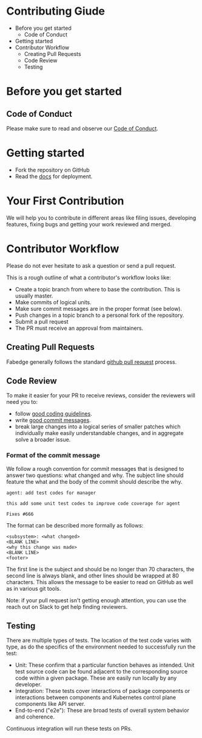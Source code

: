# Contributing Giude

- Before you get started
  - Code of Conduct
- Getting started
- Contributor Workflow
  - Creating Pull Requests
  - Code Review
  - Testing

# Before you get started

## Code of Conduct

Please make sure to read and observe our [Code of Conduct](https://github.com/carina-io/carina/blob/main/CODE_OF_CONDUCT.md).

# Getting started

- Fork the repository on GitHub
- Read the [docs](https://github.com/carina-io/carina/tree/main/docs) for deployment.

# Your First Contribution

We will help you to contribute in different areas like filing issues, developing features, fixing bugs and getting your work reviewed and merged.

# Contributor Workflow

Please do not ever hesitate to ask a question or send a pull request.

This is a rough outline of what a contributor's workflow looks like:

- Create a topic branch from where to base the contribution. This is usually master.
- Make commits of logical units.
- Make sure commit messages are in the proper format (see below).
- Push changes in a topic branch to a personal fork of the repository.
- Submit a pull request
- The PR must receive an approval from maintainers.

## Creating Pull Requests

Fabedge generally follows the standard [github pull request](https://help.github.com/articles/about-pull-requests/) process. 

## Code Review

To make it easier for your PR to receive reviews, consider the reviewers will need you to:

- follow [good coding guidelines](https://github.com/golang/go/wiki/CodeReviewComments).
- write [good commit messages](https://chris.beams.io/posts/git-commit/).
- break large changes into a logical series of smaller patches which individually make easily understandable changes, and in aggregate solve a broader issue.

### Format of the commit message

We follow a rough convention for commit messages that is designed to answer two questions: what changed and why. The subject line should feature the what and the body of the commit should describe the why.

```
agent: add test codes for manager

this add some unit test codes to improve code coverage for agent

Fixes #666
```

The format can be described more formally as follows:

```
<subsystem>: <what changed>
<BLANK LINE>
<why this change was made>
<BLANK LINE>
<footer>
```

The first line is the subject and should be no longer than 70 characters, the second line is always blank, and other lines should be wrapped at 80 characters. This allows the message to be easier to read on GitHub as well as in various git tools.

Note: if your pull request isn't getting enough attention, you can use the reach out on Slack to get help finding reviewers.

## Testing

There are multiple types of tests. The location of the test code varies with type, as do the specifics of the environment needed to successfully run the test:

- Unit: These confirm that a particular function behaves as intended. Unit test source code can be found adjacent to the corresponding source code within a given package. These are easily run locally by any developer.
- Integration: These tests cover interactions of package components or interactions between components and Kubernetes control plane components like API server. 
- End-to-end ("e2e"): These are broad tests of overall system behavior and coherence. 

Continuous integration will run these tests on PRs.